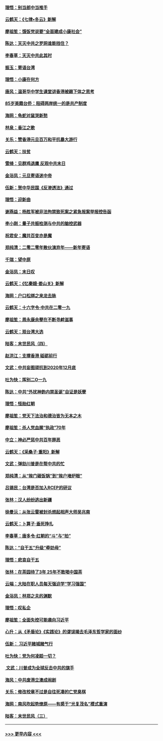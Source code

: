 #### [理悟：别当郎中当推手](../pages/nsc993/n11768243.md?t=01050601) 
#### [云鹤天：《七律▪冬云》新解](../pages/nsc993/n11768204.md?t=01050601) 
#### [廖祖笙：饿饭党说要“全面建成小康社会”](../pages/nsc993/n11767482.md?t=01050601) 
#### [陈达：天灭中共之罗网谁能挡住？](../pages/nsc993/n11767465.md?t=01050601) 
#### [李春草：天灭中共此其时](../pages/nsc993/n11767452.md?t=01050601) 
#### [振玉：寄语台湾](../pages/nsc993/n11767432.md?t=01050601) 
#### [理悟：小康在何方](../pages/nsc993/n11767394.md?t=01050601) 
#### [唐风：温哥华中学生课堂讲香港被踢下体之思考](../pages/nsc993/n11766848.md?t=01050601) 
#### [85岁美籍台侨：阻碍两岸统一的是共产制度](../pages/nsc993/n11765043.md?t=01050601) 
#### [海网：龟蛇对鼠哭新愁](../pages/nsc993/n11764895.md?t=01050601) 
#### [林泉：香江之歌](../pages/nsc993/n11764415.md?t=01050601) 
#### [关乐：赞香港元旦百万和平抗暴大游行](../pages/nsc993/n11764382.md?t=01050601) 
#### [云鹤天：扶贫](../pages/nsc993/n11764245.md?t=01050601) 
#### [雪绮：见群鸡退鹰  反观中共末日](../pages/nsc993/n11762112.md?t=01050601) 
#### [金浴凤：元旦寄语迷中帝](../pages/nsc993/n11761788.md?t=01050601) 
#### [伍新：贺中华民国《反渗透法》通过](../pages/nsc993/n11761994.md?t=01050601) 
#### [理悟：迎新曲](../pages/nsc993/n11761152.md?t=01050601) 
#### [谢燕益：杨胜军被非法拘禁致死案之紧急报案举报控告函](../pages/nsc993/n11756134.md?t=01050601) 
#### [李小刚：量子共振检测与中共的脑控武器](../pages/nsc993/n11754518.md?t=01050601) 
#### [祝君安：魔共百变亦是魔](../pages/nsc993/n11754469.md?t=01050601) 
#### [郑纯清：二零二零年散伙演弃年——新年寄语](../pages/nsc993/n11754195.md?t=01050601) 
#### [千瑞：望中原](../pages/nsc993/n11754159.md?t=01050601) 
#### [金浴凤：末日叹](../pages/nsc993/n11752359.md?t=01050601) 
#### [云鹤天：《忆秦娥‧娄山关》新解](../pages/nsc993/n11752348.md?t=01050601) 
#### [海网：户口松绑之来龙去脉](../pages/nsc993/n11752328.md?t=01050601) 
#### [云鹤天：十六字令‧中共在二零一九](../pages/nsc993/n11752305.md?t=01050601) 
#### [廖祖笙：周永康余孽在不断寻衅滋事](../pages/nsc993/n11751013.md?t=01050601) 
#### [云鹤天：观台湾大选](../pages/nsc993/n11751007.md?t=01050601) 
#### [陆客：末世民风（四）](../pages/nsc993/n11749203.md?t=01050601) 
#### [赵洪江：支撑香港 砥砺前行](../pages/nsc993/n11748482.md?t=01050601) 
#### [文武：中共妄图顽抗到2020年12月底](../pages/nsc993/n11748446.md?t=01050601) 
#### [吐为快：挥别二O一九](../pages/nsc993/n11748411.md?t=01050601) 
#### [陈达：中共“外扰神韵内禁圣诞”自证是妖孽](../pages/nsc993/n11748226.md?t=01050601) 
#### [理悟：怪胎红朝](../pages/nsc993/n11748206.md?t=01050601) 
#### [廖祖笙：党天下法治和德治皆为无本之木](../pages/nsc993/n11748135.md?t=01050601) 
#### [廖祖笙：杀人党血腥“执政”70年](../pages/nsc993/n11745144.md?t=01050601) 
#### [中立：神必严惩中共百年罪恶](../pages/nsc993/n11744970.md?t=01050601) 
#### [云鹤天：《采桑子‧重阳》新解](../pages/nsc993/n11744948.md?t=01050601) 
#### [文武：弹劾川普是在帮中共的忙](../pages/nsc993/n11744758.md?t=01050601) 
#### [郑纯清：从“挨门砸饭锅”到“挨户堵炉眼”](../pages/nsc993/n11744745.md?t=01050601) 
#### [吕锡民：台湾是否加入RCEP的研议](../pages/nsc993/n11744701.md?t=01050601) 
#### [张林：汉人纷纷逃出新疆](../pages/nsc993/n11743530.md?t=01050601) 
#### [徐曼沅：从张云雷被封杀想起相声大师吴兆南](../pages/nsc993/n11741816.md?t=01050601) 
#### [云鹤天：卜算子‧垂死挣扎](../pages/nsc993/n11739956.md?t=01050601) 
#### [李春草：唐多令‧红朝的“斗”与“拍”](../pages/nsc993/n11739830.md?t=01050601) 
#### [陈达：“自干五”升级“牵妨母”](../pages/nsc993/n11739724.md?t=01050601) 
#### [理悟：悲哀自干五](../pages/nsc993/n11739547.md?t=01050601) 
#### [张林：在茶园待了3年 25年不敢喝中国茶](../pages/nsc993/n11739240.md?t=01050601) 
#### [云端：大陆在职人员每天强迫学“学习强国”](../pages/nsc993/n11738735.md?t=01050601) 
#### [金浴凤：林郑之夫的渊默](../pages/nsc993/n11737735.md?t=01050601) 
#### [理悟：叹私企](../pages/nsc993/n11737715.md?t=01050601) 
#### [廖祖笙：全面失控可能袭向习近平](../pages/nsc993/n11737704.md?t=01050601) 
#### [心升：从《矛盾论》《实践论》的谬误揭去毛泽东哲学家的面纱](../pages/nsc993/n11736962.md?t=01050601) 
#### [伍新： 习近平赌城赌气行](../pages/nsc993/n11736929.md?t=01050601) 
#### [吐为快：党为何凌蹈一切？](../pages/nsc993/n11736915.md?t=01050601) 
#### [ 文武：川普成为全球反击中共的旗手](../pages/nsc993/n11736882.md?t=01050601) 
#### [海风：中共废港立澳成闹剧](../pages/nsc993/n11735857.md?t=01050601) 
#### [关乐：修改校章不过是自往死凑的亡党臭棋](../pages/nsc993/n11735097.md?t=01050601) 
#### [海网：南风吹起势燎原——有感于“光复茂名”模式重演](../pages/nsc993/n11732308.md?t=01050601) 
#### [陆客：末世民风（三）](../pages/nsc993/n11732211.md?t=01050601) 

----
#### [ >>> 更早内容 <<< ](../indexes/nsc993-earlier.md)
